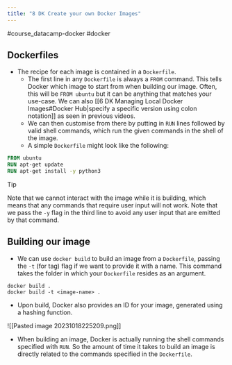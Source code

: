 ```yaml
---
title: "8 DK Create your own Docker Images"
---
```

#course_datacamp-docker #docker 
## Dockerfiles

- The recipe for each image is contained in a `Dockerfile`. 
    - The first line in any `Dockerfile` is always a `FROM` command. This tells Docker which image to start from when building our image. Often, this will be `FROM ubuntu` but it can be anything that matches your use-case. We can also [[6 DK Managing Local Docker Images#Docker Hub|specify a specific version using colon notation]] as seen in previous videos.
    - We can then customise from there by putting in `RUN` lines followed by valid shell commands, which run the given commands in the shell of the image. 
    - A simple `Dockerfile` might look like the following:

```Dockerfile
FROM ubuntu
RUN apt-get update
RUN apt-get install -y python3
```

> [!tip] 
> Note that we cannot interact with the image while it is building, which means that any commands that require user input will not work. Note that we pass the `-y` flag in the third line to avoid any user input that are emitted by that command.
## Building our image

- We can use `docker build` to build an image from a `Dockerfile`, passing the `-t` (for tag) flag if we want to provide it with a name. This command takes the folder in which your `Dockerfile` resides as an argument.

```shell
docker build .
docker build -t <image-name> .
```

- Upon build, Docker also provides an ID for your image, generated using a hashing function.

![[Pasted image 20231018225209.png]]

- When building an image, Docker is actually running the shell commands specified with `RUN`. So the amount of time it takes to build an image is directly related to the commands specified in the `Dockerfile`.
